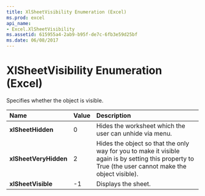 ```yaml
---
title: XlSheetVisibility Enumeration (Excel)
ms.prod: excel
api_name:
- Excel.XlSheetVisibility
ms.assetid: 615955a4-2ab9-b95f-de7c-6fb3e59d25bf
ms.date: 06/08/2017
---
```



# XlSheetVisibility Enumeration (Excel)

Specifies whether the object is visible.



|Name|Value|Description|
|:-----|:-----|:-----|
| **xlSheetHidden**|0|Hides the worksheet which the user can unhide via menu.|
| **xlSheetVeryHidden**|2|Hides the object so that the only way for you to make it visible again is by setting this property to True (the user cannot make the object visible).|
| **xlSheetVisible**|-1|Displays the sheet.|

